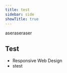 ```yaml
---
title: test
sidebar: side
showTitle: true
---
```

aseraseraser

## Test

* Responsive Web Design
* stest

